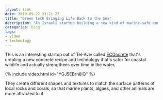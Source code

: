 ```yaml
---
layout: link
date: 2019-09-22 21:21:27
title: "Green Tech Bringing Life Back to the Sea"
description: "An Israeli startup building a new kind of marine-safe concrete."
categories: blog
tags:
- video
- technology
---
```


This is an interesting startup out of Tel-Aviv called [ECOncrete](https://econcretetech.com/ "ECOncrete") that's creating a new concrete recipe and technology that's safer for coastal wildlife and actually strengthens over time in the water.

{% include video.html id="YGJ5EBrh8IQ" %}

They create different shapes and textures to match the surface patterns of local rocks and corals, so that marine plants, algaes, and other animals are more attracted to it.
